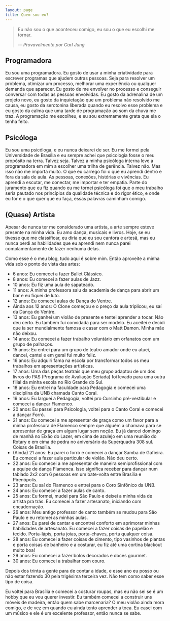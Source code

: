 ```yaml
---
layout: page
title: Quem sou eu?
---
```


> Eu não sou o que aconteceu comigo, eu sou o que eu escolhi me tornar.
>
>  -- <cite>Provavelmente por Carl Jung</cite>

Programadora
------------

Eu sou uma programadora. Eu gosto de usar a minha criatividade para escrever programas que ajudem outras pessoas. Seja para resolver um problema, otimizar um processo, melhorar uma experiência ou qualquer demanda que aparecer. Eu gosto de me envolver no processo e conseguir conversar com todas as pessoas envolvidas. Eu gosto da adrenalina de um projeto novo, eu gosto da inquietação que um problema não resolvido me causa, eu gosto da serotonina liberada quando eu resolvo esse problema e eu gosto da calma que uma tarde de programação ao som da chuva me traz. A programação me escolheu, e eu sou extremamente grata que ela o tenha feito.

Psicóloga
---------

Eu sou uma psicóloga, e eu nunca deixarei de ser. Eu me formei pela Universidade de Brasília e eu sempre achei que psicologia fosse o meu propósito na terra. Talvez seja. Talvez a minha psicóloga interna leve a programadora em mim a escolher uma trilha de gerência. Talvez não. Mas isso não me importa muito. O que eu carrego foi o que eu aprendi dentro e fora da sala de aula. As pessoas, conexões, histórias e vivências. Eu aprendi a escutar, me conectar, me importar e ter empatia. Parte do juramento que eu fiz quando eu me tornei psicóloga foi que o meu trabalho seria pautado nos princípios da qualidade técnica e do rigor ético, e onde eu for e o que quer que eu faça, essas palavras caminham comigo.

(Quase) Artista
---------------

Apesar de nunca ter me considerado uma artista, a arte sempre esteve presente na minha vida. Eu amo dança, musicais e livros. Hoje, se eu tivesse que me classificar, eu diria que eu sou cantora e artesã, mas eu nunca perdi as habilidades que eu aprendi nem nunca parei complamentamente de fazer nenhuma delas.

Como esse é o meu blog, tudo aqui é sobre mim. Então aproveite a minha vida sob o ponto de vista das artes:
*   6 anos: Eu comecei a fazer Ballet Clássico.
*   8 anos: Eu comecei a fazer aulas de Jazz.
*   10 anos: Eu fiz uma aula de sapateado.
*   11 anos: A minha professora saiu da academia de dança para abrir um bar e eu fiquei de luto.
*   12 anos: Eu comecei aulas de Dança do Ventre.
*   Ainda aos 12 anos: O Clone começou e o preço da aula triplicou, eu saí da Dança do Ventre.
*   13 anos: Eu ganhei um violão de presente e tentei aprender a tocar. Não deu certo. Eu também fui convidada para ser modelo. Eu aceitei e decidi que ia ser mundialmente famosa e casar com o Matt Damon. Minha mãe não deixou.
*   14 anos: Eu comecei a fazer trabalho voluntário em orfanatos com um grupo de palhaços.
*   15 anos: Eu entrei para um grupo de teatro amador onde eu atuei, dancei, cantei e em geral fui muito feliz.
*   16 anos: Eu adquiri fama na escola por transformar todos os meu trabalhos em apresentações artísticas.
*   17 anos: Uma das peças teatrais que meu grupo adaptou de um dos livros do PAS (Programa de Avaliação Seriada) foi levado para uma outra filial da minha escola no Rio Grande do Sul.
*   18 anos: Eu entrei na faculdade para Pedagogia e comecei uma disciplina da UNB chamada Canto Coral.
*   19 anos: Eu larguei a Pedagogia, voltei pro Cursinho pré-vestibular e comecei a dançar Flamenco.
*   20 anos: Eu passei para Psicologia, voltei para o Canto Coral e comecei a dançar Forró.
*   21 anos: Eu comecei a me apresentar de graça como um favor para a minha professora de Flamenco sempre que alguém a chamava para se apresentar de graça em algum lugar sem noção. Eu já dancei domingo de manhã no Eixão do Lazer, em cima de azulejo em uma reunião do Rotary e em cima de pedra no aniversário da Superquadra 308 sul. Coisas de Brasília.
*   (Ainda) 21 anos: Eu parei o forró e comecei a dançar Samba de Gafieira. Eu comecei a fazer aula particular de violão. Não deu certo.
*   22 anos: Eu comecei a me apresentar de maneira semiprofissional com a equipe de dança Flamenca. Isso significa receber para dançar num tablado 2x2 com 6 pessoas em um bate-volta entre Brasília e Pirenópolis.
*   23 anos: Eu saí do Flamenco e entrei para o Coro Sinfônico da UNB.
*   24 anos: Eu comecei a fazer aulas de canto.
*   25 anos: Eu formei, mudei para São Paulo e deixei a minha vida de artista pra trás. Eu comecei a fazer artesanato, iniciando com encadernação.
*   26 anos: Meu antigo professor de canto também se mudou para São Paulo e eu retomei as minhas aulas.
*   27 anos: Eu parei de cantar e encontrei conforto em aprimorar minhas habilidades de artesanato. Eu comecei a fazer coisas de papelão e tecido. Porta-lápis, porta joias, porta-chaves, porta qualquer coisa.
*   28 anos: Eu comecei a fazer coisas de cimento, tipo vasinhos de plantas e porta coisas de banheiro e a costurar, eu fiz até uma cortina blackout muito boa!
*   29 anos: Eu comecei a fazer bolos decorados e doces gourmet.
*   30 anos: Eu comecei a trabalhar com couro.

Depois dos trinta a gente para de contar a idade, e esse ano eu posso ou não estar fazendo 30 pela trigésima terceira vez. Não tem como saber esse tipo de coisa.

Eu voltei para Brasília e comecei a costurar roupas, mas eu não sei se é um hobby que eu vou querer investir. Eu também comecei a construir uns móveis de madeira, então quem sabe marcenaria? O meu violão ainda mora comigo, e de vez em quando eu ainda tento aprender a toca. Eu casei com um músico e ele é um excelente professor, então nunca se sabe.
